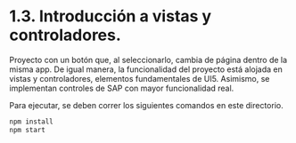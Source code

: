 # 1.3. Introducción a vistas y controladores.

Proyecto con un botón que, al seleccionarlo, cambia de página dentro de la misma app. De igual manera, la funcionalidad del proyecto está alojada en vistas y controladores, elementos fundamentales de UI5. Asimismo, se implementan controles de SAP con mayor funcionalidad real. 

Para ejecutar, se deben correr los siguientes comandos en este directorio. 
```bash
npm install
npm start
```
